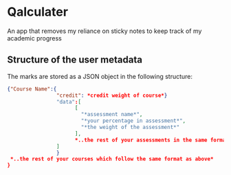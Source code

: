 # Qalculater
An app that removes my reliance on sticky notes to keep track of my academic progress

## Structure of the user metadata
The marks are stored as a JSON object in the following structure:
```json
{"Course Name":{
                "credit": *credit weight of course*}
                "data":[
                      [
                        "*assessment name*",
                        "*your percentage in assessment*",
                        "*the weight of the assessment*"
                      ],
                      *..the rest of your assessments in the same format as above*
                ]
                }
 *..the rest of your courses which follow the same format as above*
}
```
